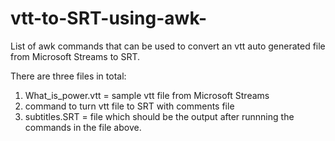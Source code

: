 # vtt-to-SRT-using-awk-

List of awk commands that can be used to convert an vtt auto generated file from Microsoft Streams to SRT. 

There are three files in total:
  1. What_is_power.vtt = sample vtt file from Microsoft Streams
  2. command to turn vtt file to SRT with comments file
  3. subtitles.SRT = file which should be the output after runnning the commands in the file above.

